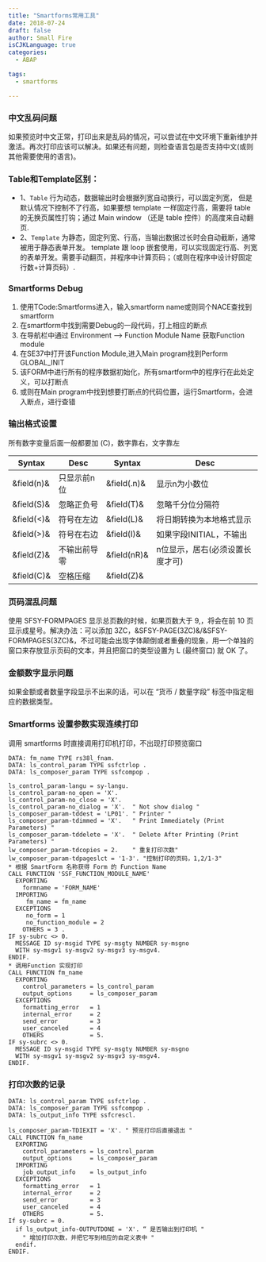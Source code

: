 ```yaml
---
title: "Smartforms常用工具"
date: 2018-07-24
draft: false
author: Small Fire
isCJKLanguage: true
categories: 
  - ABAP

tags: 
  - smartforms

---
```


### 中文乱码问题

如果预览时中文正常，打印出来是乱码的情况，可以尝试在中文环境下重新维护并激活。再次打印应该可以解决。如果还有问题，则检查语言包是否支持中文(或则其他需要使用的语言)。

### Table和Template区别：

- 1、`Table` 行为动态，数据输出时会根据列宽自动换行，可以固定列宽，
  但是默认情况下控制不了行高，如果要想 template 一样固定行高，需要将 table 的无换页属性打钩；通过 Main window （还是 table 控件）的高度来自动翻页.
- 2、`Template` 为静态，固定列宽、行高，当输出数据过长时会自动截断，通常被用于静态表单开发。
  template 跟 loop 嵌套使用，可以实现固定行高、列宽的表单开发。需要手动翻页，并程序中计算页码；（或则在程序中设计好固定行数+计算页码）.

### Smartforms Debug

1. 使用TCode:Smartforms进入，输入smartform name或则同个NACE查找到smartform
2. 在smartform中找到需要Debug的一段代码，打上相应的断点
3. 在导航栏中通过 Environment –> Function Module Name 获取Function module
4. 在SE37中打开该Function Module,进入Main program找到Perform GLOBAL_INIT
5. 该FORM中进行所有的程序数据初始化，所有smartform中的程序行在此处定义，可以打断点
6. 或则在Main program中找到想要打断点的代码位置，运行Smartform，会进入断点，进行查错

### 输出格式设置

所有数字变量后面一般都要加 (C)，数字靠右，文字靠左

| Syntax     | Desc         | Syntax      | Desc                            |
| ---------- | ------------ | ----------- | ------------------------------- |
| &field(n)& | 只显示前n位  | &field(.n)& | 显示n为小数位                   |
| &field(S)& | 忽略正负号   | &field(T)&  | 忽略千分位分隔符                |
| &field(<)& | 符号在左边   | &field(L)&  | 将日期转换为本地格式显示        |
| &field(>)& | 符号在右边   | &field(I)&  | 如果字段INITIAL，不输出         |
| &field(Z)& | 不输出前导零 | &field(nR)& | n位显示，居右(必须设置长度才可) |
| &field(C)& | 空格压缩     | &field(Z)&  |                                 |

### 页码混乱问题

使用 SFSY-FORMPAGES 显示总页数的时候，如果页数大于 9,，将会在前 10 页显示成星号。解决办法：可以添加 3ZC，&SFSY-PAGE(3ZC)&/&SFSY-FORMPAGES(3ZC)&，不过可能会出现字体颠倒或者重叠的现象，用一个单独的窗口来存放显示页码的文本，并且把窗口的类型设置为 L (最终窗口) 就 OK 了。

### 金额数字显示问题

如果金额或者数量字段显示不出来的话，可以在 “货币 / 数量字段” 标签中指定相应的数据类型。

### Smartforms 设置参数实现连续打印

调用 smartforms 时直接调用打印机打印，不出现打印预览窗口

```JS
DATA: fm_name TYPE rs38l_fnam.
DATA: ls_control_param TYPE ssfctrlop .
DATA: ls_composer_param TYPE ssfcompop .
	
ls_control_param-langu = sy-langu.
ls_control_param-no_open = 'X'.
ls_control_param-no_close = 'X'.
ls_control_param-no_dialog = 'X'.  " Not show dialog "
ls_composer_param-tddest = 'LP01'. " Printer "
ls_composer_param-tdimmed = 'X'.   " Print Immediately (Print Parameters) "
ls_composer_param-tddelete = 'X'.  " Delete After Printing (Print Parameters) "   
lw_composer_param-tdcopies = 2.    " 重复打印次数"
lw_composer_param-tdpageslct = '1-3'. "控制打印的页码，1,2/1-3"
* 根据 SmartForm 名称获得 Form 的 Function Name
CALL FUNCTION 'SSF_FUNCTION_MODULE_NAME'
  EXPORTING
    formname = 'FORM_NAME'
  IMPORTING
     fm_name = fm_name
  EXCEPTIONS
     no_form = 1
     no_function_module = 2
    OTHERS = 3 .
IF sy-subrc <> 0.
  MESSAGE ID sy-msgid TYPE sy-msgty NUMBER sy-msgno
  WITH sy-msgv1 sy-msgv2 sy-msgv3 sy-msgv4.
ENDIF.
* 调用Function 实现打印
CALL FUNCTION fm_name
  EXPORTING
    control_parameters = ls_control_param
    output_options     = ls_composer_param
  EXCEPTIONS
    formatting_error   = 1
    internal_error     = 2
    send_error         = 3
    user_canceled      = 4
    OTHERS             = 5.
IF sy-subrc <> 0.
  MESSAGE ID sy-msgid TYPE sy-msgty NUMBER sy-msgno
  WITH sy-msgv1 sy-msgv2 sy-msgv3 sy-msgv4.
ENDIF.
```

### 打印次数的记录

```htnml
DATA: ls_control_param TYPE ssfctrlop .
DATA: ls_composer_param TYPE ssfcompop .
DATA: ls_output_info TYPE ssfcrescl.

ls_composer_param-TDIEXIT = 'X'. " 预览打印后直接退出 "
CALL FUNCTION fm_name
  EXPORTING
    control_parameters = ls_control_param
    output_options     = ls_composer_param
  IMPORTING
    job_output_info    = ls_output_info
  EXCEPTIONS
    formatting_error   = 1
    internal_error     = 2
    send_error         = 3
    user_canceled      = 4
    OTHERS             = 5.
If sy-subrc = 0.  
  if ls_output_info-OUTPUTDONE = 'X'. “ 是否输出到打印机 "  
    " 增加打印次数，并把它写到相应的自定义表中 " 
  endif.  
ENDIF. 
```

